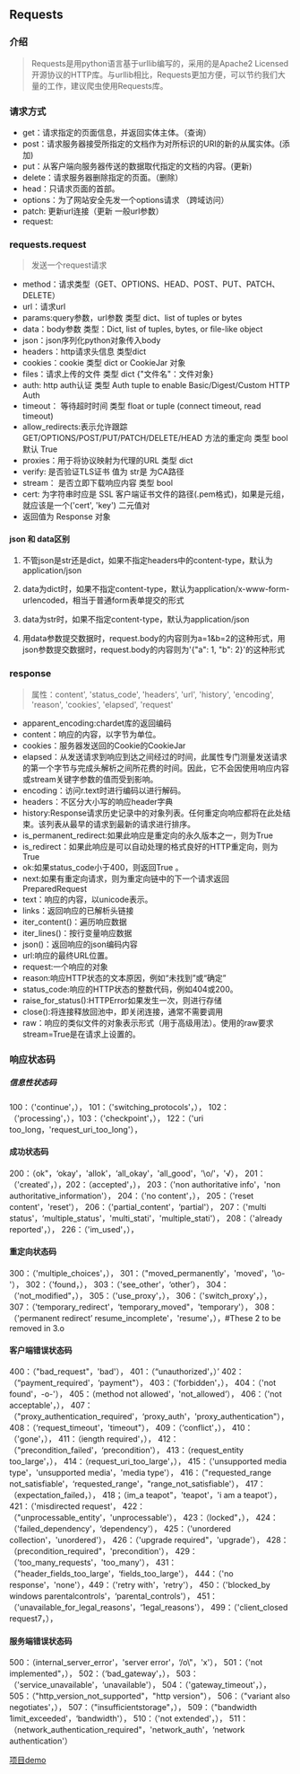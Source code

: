 ## Requests
### 介绍
> Requests是用python语言基于urllib编写的，采用的是Apache2 Licensed开源协议的HTTP库。与urllib相比，Requests更加方便，可以节约我们大量的工作，建议爬虫使用Requests库。

### 请求方式
- get：请求指定的页面信息，并返回实体主体。（查询）
- post：请求服务器接受所指定的文档作为对所标识的URI的新的从属实体。(添加)
- put：从客户端向服务器传送的数据取代指定的文档的内容。(更新)
- delete：请求服务器删除指定的页面。（删除）
- head：只请求页面的首部。
- options：为了网站安全先发一个options请求 （跨域访问）
- patch: 更新url连接（更新 一般url参数）
- request:

### requests.request
> 发送一个request请求

- method：请求类型（GET、OPTIONS、HEAD、POST、PUT、PATCH、DELETE）
- url：请求url
- params:query参数，url参数 类型 dict、list of tuples or bytes 
- data：body参数  类型：Dict, list of tuples, bytes, or file-like object
- json：json序列化python对象传入body
- headers：http请求头信息 类型dict
- cookies：cookie  类型 dict or CookieJar 对象
- files：请求上传的文件 类型 dict {"文件名"：文件对象}
- auth: http auth认证 类型 Auth tuple to enable Basic/Digest/Custom HTTP Auth
- timeout： 等待超时时间  类型 float or tuple (connect timeout, read timeout) 
- allow_redirects:表示允许跟踪 GET/OPTIONS/POST/PUT/PATCH/DELETE/HEAD 方法的重定向 类型 bool  默认 True
- proxies：用于将协议映射为代理的URL 类型 dict
- verify: 是否验证TLS证书  值为 str是 为CA路径
- stream： 是否立即下载响应内容  类型 bool
- cert: 为字符串时应是 SSL 客户端证书文件的路径(.pem格式)，如果是元组，就应该是一个('cert', 'key') 二元值对
- 返回值为 Response 对象




#### json 和 data区别
1. 不管json是str还是dict，如果不指定headers中的content-type，默认为application/json

2. data为dict时，如果不指定content-type，默认为application/x-www-form-urlencoded，相当于普通form表单提交的形式

3. data为str时，如果不指定content-type，默认为application/json

4. 用data参数提交数据时，request.body的内容则为a=1&b=2的这种形式，用json参数提交数据时，request.body的内容则为'{"a": 1, "b": 2}'的这种形式

### response
> 属性：content', 'status_code', 'headers', 'url', 'history', 'encoding', 'reason', 'cookies', 'elapsed', 'request'
- apparent_encoding:chardet库的返回编码
- content：响应的内容，以字节为单位。
- cookies：服务器发送回的Cookie的CookieJar
- elapsed：从发送请求到响应到达之间经过的时间，此属性专门测量发送请求的第一个字节与完成头解析之间所花费的时间。因此，它不会因使用响应内容或stream关键字参数的值而受到影响。
- encoding：访问r.text时进行编码以进行解码。
- headers：不区分大小写的响应header字典
- history:Response请求历史记录中的对象列表。任何重定向响应都将在此处结束。该列表从最早的请求到最新的请求进行排序。
- is_permanent_redirect:如果此响应是重定向的永久版本之一，则为True
- is_redirect：如果此响应是可以自动处理的格式良好的HTTP重定向，则为True
- ok:如果status_code小于400，则返回True 。
- next:如果有重定向请求，则为重定向链中的下一个请求返回PreparedRequest
- text：响应的内容，以unicode表示。
- links：返回响应的已解析头链接
- iter_content()：遍历响应数据
- iter_lines()：按行变量响应数据
- json()：返回响应的json编码内容
- url:响应的最终URL位置。
- request:一个响应的对象
- reason:响应HTTP状态的文本原因，例如“未找到”或“确定”
- status_code:响应的HTTP状态的整数代码，例如404或200。
- raise_for_status():HTTPError如果发生一次，则进行存储
- close():将连接释放回池中，即关闭连接，通常不需要调用
- raw：响应的类似文件的对象表示形式（用于高级用法）。使用的raw要求stream=True是在请求上设置的。

### 响应状态码
##### 信息性状态码
100：（'continue'，），
101：（'switching_protocols'，），
102：（'processing'，），103：（'checkpoint'，），
122：（'uri too_long，'request_uri_too_long'），

#### 成功状态码
200：（ok"，‘okay'，'allok'，‘all_okay'，'all_good'，'\\o/'，'√），
201：（'created'，），202：（accepted'，），
203：（'non authoritative info'，'non authoritative_information'），
204：（'no content'，），
205：（'reset content'，'reset'），
206：（'partial_content'，‘partial'），
207：（'multi status'，‘multiple_status'，'multi_stati'，'multiple_stati'），
208：（'already reported'，），
226：（'im_used'，），

#### 重定向状态码
300：（'multiple_choices'，），
301：（"moved_permanently'，'moved'，'\\o-'），
302：（'found，），
303：（'see_other'，‘other’），
304：（'not_modified"，），
305：（'use_proxy'，），
306：（'switch_proxy'，），
307：（'temporary_redirect'，‘temporary_moved"，'temporary'），
308：（'permanent redirect’
resume_incomplete'，'resume'，），#These 2 to be removed in 3.o

#### 客户端错误状态码
400：（"bad_request"，'bad'），
401：（“unauthorized'，）’
402：（“payment_required'，‘payment"），
403：（'forbidden'，），
404：（'not found'，-o-'），
405：（method not allowed'，'not_allowed’），
406：（'not acceptable'，），
407：（"proxy_authentication_required'，‘proxy_auth'，'proxy_authentication"），
408：（‘request_timeout'，'timeout"），
409：（‘conflict'，），
410：（'gone'，），
411：（iength required'，），
412：（"precondition_failed'，‘precondition'），
413：（request_entity too_large'，），
414：（request_uri_too_large'，），
415：（'unsupported media type'，'unsupported media'，'media type'），
416：（"requested_range not_satisfiable'，‘requested_range'，"range_not_satisfiable'），
417：（expectation_failed，），
418；（im_a teapot"，'teapot'，'i am a teapot'），
421：（'misdirected request'，
422：（"unprocessable_entity'，'unprocessable'），
423：（locked"，），
424：（'failed_dependency'，‘dependency'），
425：（'unordered collection'，'unordered'），
426：（'upgrade required"，'upgrade'），
428：（precondition_required"，'precondition'），
429：（'too_many_requests'，'too_many'），
431：（"header_fields_too_large'，‘fields_too_large'），
444：（'no response'，'none'），449：（'retry with'，'retry'），
450：（'blocked_by windows parentalcontrols'，‘parental_controls'），
451：（'unavailable_for_legal_reasons'，‘1egal_reasons'），
499：（'client_closed request7，），

#### 服务端错误状态码
500：（internal_server_error'，'server error'，‘/o\\"，'x'），
501：（'not implemented"，），
502：（‘bad_gateway'，），
503：（'service_unavailable'，‘unavailable'），
504：（'gateway_timeout'，），
505：（"http_version_not_supported"，"http version"），
506：（"variant also negotiates'，），
507：（"insufficientstorage"，），
509：（"bandwidth 1imit_exceeded'，‘bandwidth'），
510：（'not extended'，），
511：（network_authentication_required"，'network_auth'，‘network authentication'）


[项目demo](https://github.com/psf/requests/tree/master/tests)